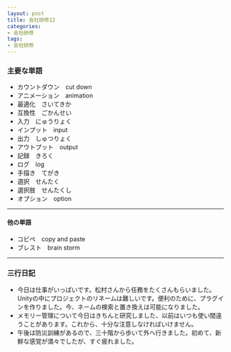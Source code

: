 ```yaml
---
layout: post
title: 会社研修12
categories:
- 会社研修
tags:
- 会社研修
---
```


### 主要な単語
* カウントダウン　cut down
* アニメーション　animation
* 最適化　さいてきか
* 互換性　ごかんせい
* 入力　にゅうりょく
* インプット　input
* 出力　しゅつりょく
* アウトプット　output
* 記録　きろく
* ログ　log
* 手描き　てがき
* 選択　せんたく
* 選択肢　せんたくし
* オプション　option

---
#### 他の単語

* コピペ　copy and paste
* ブレスト　brain storm

---

### 三行日記

* 今日は仕事がいっぱいです。松村さんから任務をたくさんもらいました。Unityの中にプロジェクトのリネームは難しいです。便利のために、プラグインを作りました。今、ネームの検索と置き換えは可能になりました。
* メモリー管理について今日はきちんと研究しました、以前はいつも使い間違うことがあります。これから、十分な注意しなければいけません。
* 午後は防災訓練があるので、三十階から歩いて外へ行きました。初めて、新鮮な感覚が満々でしたが、すぐ疲れました。